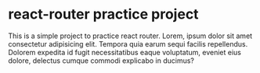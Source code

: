 # react-router practice project
This is a simple project to practice react router. Lorem, ipsum dolor sit amet consectetur adipisicing elit. Tempora quia earum sequi facilis repellendus. Dolorem expedita id fugit necessitatibus eaque voluptatum, eveniet eius dolore, delectus cumque commodi explicabo in ducimus?